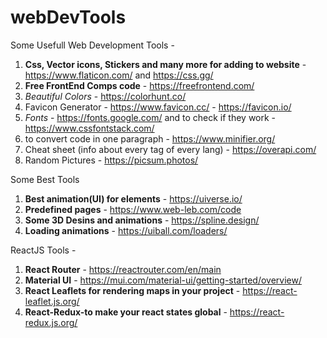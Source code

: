 # webDevTools

Some Usefull Web Development Tools - 
1. **Css, Vector icons, Stickers and many more for adding to website** - https://www.flaticon.com/ and https://css.gg/
2. **Free FrontEnd Comps code** - https://freefrontend.com/
3. _Beautiful Colors_ - https://colorhunt.co/
4. Favicon Generator - https://www.favicon.cc/ - https://favicon.io/
5. _Fonts_ - https://fonts.google.com/ and to check if they work - https://www.cssfontstack.com/
6. to convert code in one paragraph - https://www.minifier.org/
7. Cheat sheet (info about every tag of every lang) - https://overapi.com/
8. Random Pictures - https://picsum.photos/


Some Best Tools
1. **Best animation(UI) for elements** - https://uiverse.io/
2. **Predefined pages** - https://www.web-leb.com/code
3. **Some 3D Desins and animations** - https://spline.design/
4. **Loading animations** - https://uiball.com/loaders/

ReactJS Tools -
1. **React Router** - https://reactrouter.com/en/main
2. **Material UI** - https://mui.com/material-ui/getting-started/overview/
3. **React Leaflets for rendering maps in your project** - https://react-leaflet.js.org/
4. **React-Redux-to make your react states global** - https://react-redux.js.org/

